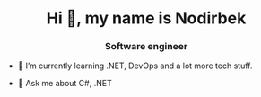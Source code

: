 <h1 align="center">Hi 👋, my name is Nodirbek</h1>
<h3 align="center"> Software engineer </h3>

- 🌱 I’m currently learning .NET, DevOps and a lot more tech stuff.

- 💬 Ask me about C#, .NET
<!---
xomidov571/xomidov571 is a ✨ special ✨ repository because its `README.md` (this file) appears on your GitHub profile.
You can click the Preview link to take a look at your changes.
--->
